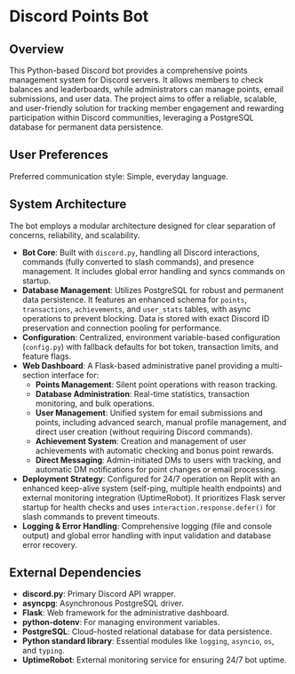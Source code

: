 # Discord Points Bot

## Overview

This Python-based Discord bot provides a comprehensive points management system for Discord servers. It allows members to check balances and leaderboards, while administrators can manage points, email submissions, and user data. The project aims to offer a reliable, scalable, and user-friendly solution for tracking member engagement and rewarding participation within Discord communities, leveraging a PostgreSQL database for permanent data persistence.

## User Preferences

Preferred communication style: Simple, everyday language.

## System Architecture

The bot employs a modular architecture designed for clear separation of concerns, reliability, and scalability.

- **Bot Core**: Built with `discord.py`, handling all Discord interactions, commands (fully converted to slash commands), and presence management. It includes global error handling and syncs commands on startup.
- **Database Management**: Utilizes PostgreSQL for robust and permanent data persistence. It features an enhanced schema for `points`, `transactions`, `achievements`, and `user_stats` tables, with async operations to prevent blocking. Data is stored with exact Discord ID preservation and connection pooling for performance.
- **Configuration**: Centralized, environment variable-based configuration (`config.py`) with fallback defaults for bot token, transaction limits, and feature flags.
- **Web Dashboard**: A Flask-based administrative panel providing a multi-section interface for:
    - **Points Management**: Silent point operations with reason tracking.
    - **Database Administration**: Real-time statistics, transaction monitoring, and bulk operations.
    - **User Management**: Unified system for email submissions and points, including advanced search, manual profile management, and direct user creation (without requiring Discord commands).
    - **Achievement System**: Creation and management of user achievements with automatic checking and bonus point rewards.
    - **Direct Messaging**: Admin-initiated DMs to users with tracking, and automatic DM notifications for point changes or email processing.
- **Deployment Strategy**: Configured for 24/7 operation on Replit with an enhanced keep-alive system (self-ping, multiple health endpoints) and external monitoring integration (UptimeRobot). It prioritizes Flask server startup for health checks and uses `interaction.response.defer()` for slash commands to prevent timeouts.
- **Logging & Error Handling**: Comprehensive logging (file and console output) and global error handling with input validation and database error recovery.

## External Dependencies

- **discord.py**: Primary Discord API wrapper.
- **asyncpg**: Asynchronous PostgreSQL driver.
- **Flask**: Web framework for the administrative dashboard.
- **python-dotenv**: For managing environment variables.
- **PostgreSQL**: Cloud-hosted relational database for data persistence.
- **Python standard library**: Essential modules like `logging`, `asyncio`, `os`, and `typing`.
- **UptimeRobot**: External monitoring service for ensuring 24/7 bot uptime.